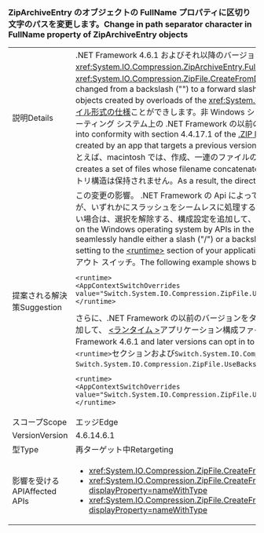 ### <a name="change-in-path-separator-character-in-fullname-property-of-ziparchiveentry-objects"></a><span data-ttu-id="810c9-101">ZipArchiveEntry のオブジェクトの FullName プロパティに区切り文字のパスを変更します。</span><span class="sxs-lookup"><span data-stu-id="810c9-101">Change in path separator character in FullName property of ZipArchiveEntry objects</span></span>

|   |   |
|---|---|
|<span data-ttu-id="810c9-102">説明</span><span class="sxs-lookup"><span data-stu-id="810c9-102">Details</span></span>|<span data-ttu-id="810c9-103">.NET Framework 4.6.1 およびそれ以降のバージョンを対象とするアプリの場合は、パスの区切り文字が、円記号から変更 (&quot;&quot;) にスラッシュ (&quot;/&quot;) で、<xref:System.IO.Compression.ZipArchiveEntry.FullName>のプロパティ<xref:System.IO.Compression.ZipArchiveEntry>のオーバー ロードで作成されたオブジェクト、<xref:System.IO.Compression.ZipFile.CreateFromDirectory%2A>メソッドです。</span><span class="sxs-lookup"><span data-stu-id="810c9-103">For apps that target the .NET Framework 4.6.1 and later versions, the path separator character has changed from a backslash (&quot;&quot;) to a forward slash (&quot;/&quot;) in the <xref:System.IO.Compression.ZipArchiveEntry.FullName> property of <xref:System.IO.Compression.ZipArchiveEntry>  objects created by overloads of the <xref:System.IO.Compression.ZipFile.CreateFromDirectory%2A> method.</span></span> <span data-ttu-id="810c9-104">変更により、.NET の実装のセクション 4.4.17.1 適合、[です。ZIP ファイル形式の仕様](https://pkware.cachefly.net/webdocs/casestudies/APPNOTE.TXT)ことができします。非 Windows システムで圧縮解除する ZIP をアーカイブします。ディレクトリ構造を保持するために失敗した、Macintosh などの非 Windows オペレーティング システム上の .NET Framework の以前のバージョンを対象とするアプリによって作成された zip ファイルの圧縮解除します。</span><span class="sxs-lookup"><span data-stu-id="810c9-104">The change brings the .NET implementation into conformity with section 4.4.17.1 of the [.ZIP File Format Specification](https://pkware.cachefly.net/webdocs/casestudies/APPNOTE.TXT) and allows .ZIP archives to be decompressed on non-Windows systems.Decompressing a zip file created by an app that targets a previous version of the .NET Framework on non-Windows operating systems such as the Macintosh fails to preserve the directory structure.</span></span> <span data-ttu-id="810c9-105">たとえば、macintosh では、作成、一連のファイルのファイル名がすべての円記号と、ディレクトリ パスを連結 (&quot;&quot;) 文字、およびファイル名。</span><span class="sxs-lookup"><span data-stu-id="810c9-105">For example, on the Macintosh, it creates a set of files whose filename concatenates the directory path, along with any backslash (&quot;&quot;) characters, and the filename.</span></span> <span data-ttu-id="810c9-106">その場合、圧縮解除されたファイルのディレクトリ構造は保持されません。</span><span class="sxs-lookup"><span data-stu-id="810c9-106">As a result, the directory structure of decompressed files is not preserved.</span></span>|
|<span data-ttu-id="810c9-107">提案される解決策</span><span class="sxs-lookup"><span data-stu-id="810c9-107">Suggestion</span></span>|<span data-ttu-id="810c9-108">この変更の影響。 .NET Framework の Api によって、Windows オペレーティング システムで圧縮解除した ZIP ファイル<xref:System.IO?displayProperty=nameWithType>これらの Api が、いずれかにスラッシュをシームレスに処理するために、名前空間が最小限に抑えるにする必要があります (&quot;/&quot;) や円記号 (&quot;\&quot;) のパス区切り文字として。この変更が望ましくない場合は、選択を解除する、構成設定を追加して、 [\<ランタイム >](~/docs/framework/configure-apps/file-schema/runtime/runtime-element.md)アプリケーション構成ファイルのセクションです。</span><span class="sxs-lookup"><span data-stu-id="810c9-108">The impact of this change on .ZIP files that are decompressed on the Windows operating system by APIs in the .NET Framework <xref:System.IO?displayProperty=nameWithType> namespace should be minimal, since these APIs can seamlessly handle either a slash (&quot;/&quot;) or a backslash (&quot;\&quot;) as the path separator character.If this change is undesirable, you can opt out of it by adding a configuration setting to the [\<runtime>](~/docs/framework/configure-apps/file-schema/runtime/runtime-element.md) section of your application configuration file.</span></span> <span data-ttu-id="810c9-109">次の例はどちらも、`<runtime>`セクションおよび`Switch.System.IO.Compression.ZipFile.UseBackslash`オプトアウト スイッチ。</span><span class="sxs-lookup"><span data-stu-id="810c9-109">The following example shows both the `<runtime>` section and the `Switch.System.IO.Compression.ZipFile.UseBackslash` opt-out switch:</span></span><pre><code class="language-xml">&lt;runtime&gt;&#13;&#10;&lt;AppContextSwitchOverrides value=&quot;Switch.System.IO.Compression.ZipFile.UseBackslash=true&quot; /&gt;&#13;&#10;&lt;/runtime&gt;&#13;&#10;</code></pre><span data-ttu-id="810c9-110">さらに、.NET Framework の以前のバージョンをターゲットが .NET Framework 4.6.1 およびそれ以降のバージョンで実行されているアプリを有効にできますこの動作の構成設定を追加して、 [\<ランタイム >](~/docs/framework/configure-apps/file-schema/runtime/runtime-element.md)アプリケーション構成ファイルのセクションです。</span><span class="sxs-lookup"><span data-stu-id="810c9-110">In addition, apps that target previous versions of the .NET Framework but are running on the .NET Framework 4.6.1 and later versions can opt in to this behavior by adding a configuration setting to the [\<runtime>](~/docs/framework/configure-apps/file-schema/runtime/runtime-element.md) section of the application configuration file.</span></span> <span data-ttu-id="810c9-111">次の両方が表示、`<runtime>`セクションおよび`Switch.System.IO.Compression.ZipFile.UseBackslash`オプトイン スイッチ。</span><span class="sxs-lookup"><span data-stu-id="810c9-111">The following shows both the `<runtime>` section and the `Switch.System.IO.Compression.ZipFile.UseBackslash` opt-in switch.</span></span><pre><code class="language-xml">&lt;runtime&gt;&#13;&#10;&lt;AppContextSwitchOverrides value=&quot;Switch.System.IO.Compression.ZipFile.UseBackslash=false&quot; /&gt;&#13;&#10;&lt;/runtime&gt;&#13;&#10;</code></pre>|
|<span data-ttu-id="810c9-112">スコープ</span><span class="sxs-lookup"><span data-stu-id="810c9-112">Scope</span></span>|<span data-ttu-id="810c9-113">エッジ</span><span class="sxs-lookup"><span data-stu-id="810c9-113">Edge</span></span>|
|<span data-ttu-id="810c9-114">Version</span><span class="sxs-lookup"><span data-stu-id="810c9-114">Version</span></span>|<span data-ttu-id="810c9-115">4.6.1</span><span class="sxs-lookup"><span data-stu-id="810c9-115">4.6.1</span></span>|
|<span data-ttu-id="810c9-116">型</span><span class="sxs-lookup"><span data-stu-id="810c9-116">Type</span></span>|<span data-ttu-id="810c9-117">再ターゲット中</span><span class="sxs-lookup"><span data-stu-id="810c9-117">Retargeting</span></span>|
|<span data-ttu-id="810c9-118">影響を受ける API</span><span class="sxs-lookup"><span data-stu-id="810c9-118">Affected APIs</span></span>|<ul><li><xref:System.IO.Compression.ZipFile.CreateFromDirectory(System.String,System.String)?displayProperty=nameWithType></li><li><xref:System.IO.Compression.ZipFile.CreateFromDirectory(System.String,System.String,System.IO.Compression.CompressionLevel,System.Boolean)?displayProperty=nameWithType></li><li><xref:System.IO.Compression.ZipFile.CreateFromDirectory(System.String,System.String,System.IO.Compression.CompressionLevel,System.Boolean,System.Text.Encoding)?displayProperty=nameWithType></li></ul>|

